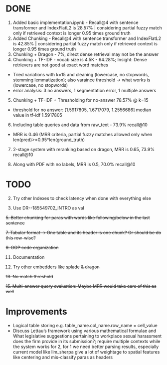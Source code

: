# DONE
1. Added basic implementation.ipynb - Recall@4 with sentence transformer and IndexFlatL2 is 28.57% | considering partial fuzzy match only if retrieved context is longer 0.95 times ground truth
2. Added Chunking - Recall@4 with sentence transformer and IndexFlatL2 is 42.85% | considering partial fuzzy match only if retrieved context is longer 0.95 times ground truth
3. Chunking + Dragon - 7%, direct dense retrieval may not be the answer
4. Chunking + TF-IDF - vocab size is 4.5K - 64.28%; Insight: Dense retrievers are not good at exact word matches
  - Tried variations with k=15 and cleaning (lowercase, no stopwords, stemming lemmatization); also varaince threshold -> what works is (lowercase, no stopwords)
  - error analysis: 3 no answers, 1 segmentation error, 1 multiple answers
5. Chunking + TF-IDF + Thresholding for no-answer 78.57% @ k=15
  - threshold for no answer: [1.5917805, 1.6717079, 1.2556686] median value in tf-idf 1.5917805
6. Including table queries and data from raw_text - 73.9% recall@10
- MRR is 0.46 (MRR criteria, partial fuzzy matches allowed only when len(pred)>=0.95*len(ground_truth)

7. 2-stage system with reranking based on dragon, MRR is 0.65, 73.9% recall@10
   
9. Along with PDF with no labels, MRR is 0.5, 70.0% recall@10

# TODO

2. Try other Indexes to check latency when done with everything else 

3. Use DR--185549702_INTRO as val
   
~~5. Better chunking for paras with words like following/below in the last sentence~~
   
~~7. Tabular format -> One table and its header is one chunk? Or should be do this row-wise?~~
   
~~9. OOP code organization~~
    
11. Documentation

12. Try other embedders like splade ~~& dragon~~

~~13. No match threshold~~
    
~~15. Multi-answer query evaluation: Maybe MRR would take care of this as well~~

# Improvements
- Logical table storing e.g. table_name.col_name.row_name = cell_value
- Discuss Lettau’s framework using various mathematical formulae and What legislative suggestions pertaining to workplace sexual harassment does the firm provide in its submission?; require multiple contexts while the system works for 2, for 1 we need better parsing results, especially current model like llm_sherpa give a lot of weightage to spatial features like centering and mis-classify paras as headers


    
